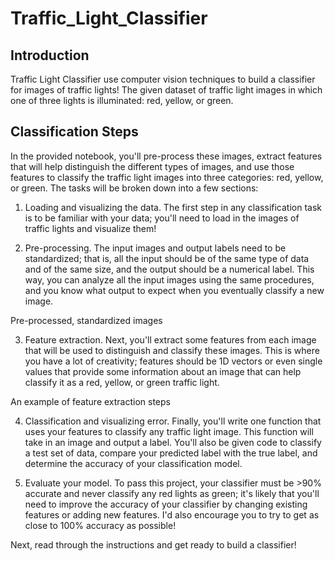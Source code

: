 # Traffic_Light_Classifier

## Introduction
 Traffic Light Classifier use computer vision techniques to build a classifier for images of traffic lights! The given dataset of traffic light images in which one of three lights is illuminated: red, yellow, or green.

## Classification Steps
In the provided notebook, you'll pre-process these images, extract features that will help distinguish the different types of images, and use those features to classify the traffic light images into three categories: red, yellow, or green. The tasks will be broken down into a few sections:

1. Loading and visualizing the data. The first step in any classification task is to be familiar with your data; you'll need to load in the images of traffic lights and visualize them!

2. Pre-processing. The input images and output labels need to be standardized; that is, all the input should be of the same type of data and of the same size, and the output should be a numerical label. This way, you can analyze all the input images using the same procedures, and you know what output to expect when you eventually classify a new image.


Pre-processed, standardized images

3. Feature extraction. Next, you'll extract some features from each image that will be used to distinguish and classify these images. This is where you have a lot of creativity; features should be 1D vectors or even single values that provide some information about an image that can help classify it as a red, yellow, or green traffic light.


An example of feature extraction steps

4. Classification and visualizing error. Finally, you'll write one function that uses your features to classify any traffic light image. This function will take in an image and output a label. You'll also be given code to classify a test set of data, compare your predicted label with the true label, and determine the accuracy of your classification model.

5. Evaluate your model. To pass this project, your classifier must be >90% accurate and never classify any red lights as green; it's likely that you'll need to improve the accuracy of your classifier by changing existing features or adding new features. I'd also encourage you to try to get as close to 100% accuracy as possible!

Next, read through the instructions and get ready to build a classifier!